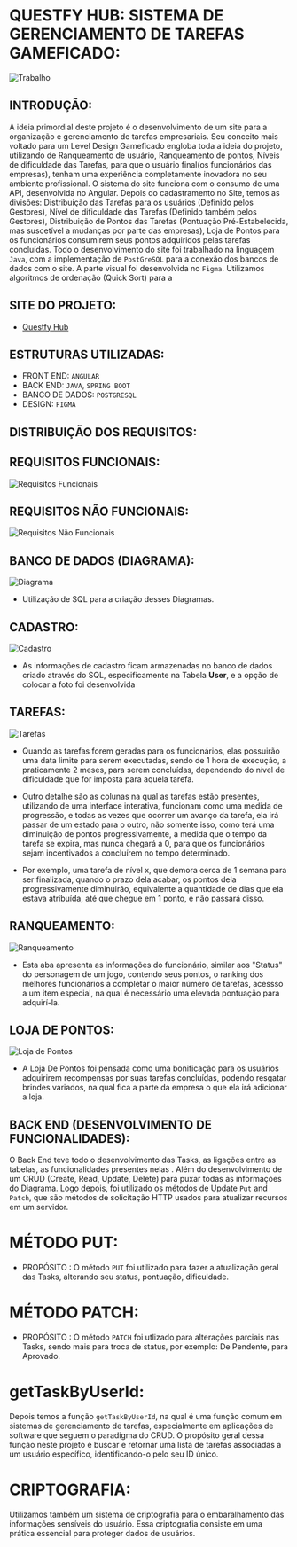 # QUESTFY HUB: SISTEMA DE GERENCIAMENTO DE TAREFAS GAMEFICADO:

![Trabalho](https://github.com/Questfy-Hub/General_Informations/assets/132410269/f87fd2d4-74dd-4247-875e-77bc4347defb)



## INTRODUÇÃO:

A ideia primordial deste projeto é o desenvolvimento de um site para a organização e gerenciamento de tarefas empresariais. Seu conceito mais voltado para um Level Design Gameficado engloba toda a ideia do projeto, utilizando de Ranqueamento de usuário, Ranqueamento de pontos, Níveis de dificuldade das Tarefas, para que o usuário final(os funcionários das empresas), tenham uma experiência completamente inovadora no seu ambiente profissional. O sistema do site funciona com o consumo de uma API, desenvolvida no Angular. Depois do cadastramento no Site, temos as divisões: Distribuição das Tarefas para os usuários (Definido pelos Gestores), Nível de dificuldade das Tarefas (Definido também pelos Gestores), Distribuição de Pontos das Tarefas (Pontuação Pré-Estabelecida, mas suscetível a mudanças por parte das empresas), Loja de Pontos para os funcionários consumirem seus pontos adquiridos pelas tarefas concluídas. Todo o desenvolvimento do site foi trabalhado na linguagem `Java`, com a implementação de `PostGreSQL` para a conexão dos bancos de dados com o site. A parte visual foi desenvolvida no `Figma`. Utilizamos algoritmos de ordenação (Quick Sort) para a 



## SITE DO PROJETO:

 - [Questfy Hub](https://questfyhub.netlify.app/login)


## ESTRUTURAS UTILIZADAS:

- FRONT END: `ANGULAR`
- BACK END: `JAVA`, `SPRING BOOT`
- BANCO DE DADOS: `POSTGRESQL`
- DESIGN: `FIGMA`


## DISTRIBUIÇÃO DOS REQUISITOS:


## REQUISITOS FUNCIONAIS:

![Requisitos Funcionais](https://github.com/Questfy-Hub/General_Informations/assets/132410269/573e87eb-816a-4de4-982f-9a3cff539a82)

## REQUISITOS NÃO FUNCIONAIS:

![Requisitos Não Funcionais](https://github.com/Questfy-Hub/General_Informations/assets/132410269/aa213d69-d34f-4f7d-991d-6eeb535fdede)

## BANCO DE DADOS (DIAGRAMA):

![Diagrama](https://github.com/Questfy-Hub/General_Informations/assets/132410269/0f5f99ed-3c72-48de-adc6-fb63df01c830)

- Utilização de SQL para a criação desses Diagramas.






## CADASTRO:

![Cadastro](https://github.com/Questfy-Hub/General_Informations/assets/132410269/de40e406-ea7a-4af4-a7f1-b7e7e696ce87)

- As informações de cadastro ficam armazenadas no banco de dados criado através do SQL, especificamente na Tabela **User**, e a opção de colocar a foto foi desenvolvida 

## TAREFAS: 

![Tarefas](https://github.com/Questfy-Hub/General_Informations/assets/132410269/a485749a-7cea-4e4f-8ad2-bcd9c6f6e674)

- Quando as tarefas forem geradas para os funcionários, elas possuirão uma data limite para serem executadas, sendo de 1 hora de execução, a praticamente 2 meses, para serem concluídas,
dependendo do nível de dificuldade que for imposta para aquela tarefa.

- Outro detalhe são as colunas na qual as tarefas estão presentes, utilizando de uma interface interativa, funcionam como uma medida de progressão, e todas as vezes que ocorrer um avanço da tarefa, ela irá passar de um estado para o outro, não somente isso, como terá uma diminuição de pontos progressivamente, a medida que o tempo da tarefa se expira, mas nunca chegará a 0, para que os funcionários sejam incentivados a concluírem no tempo determinado.

- Por exemplo, uma tarefa de nível x, que demora cerca de 1 semana para ser finalizada, quando o prazo dela acabar, os pontos dela progressivamente diminuirão, equivalente a quantidade de dias que ela estava atribuída, até que chegue em 1 ponto, e não passará disso.

## RANQUEAMENTO:

![Ranqueamento](https://github.com/Questfy-Hub/General_Informations/assets/132410269/5a862cd5-c27f-47bd-9b18-2e67e633d7e0)

- Esta aba apresenta as informações do funcionário, similar aos "Status" do personagem de um jogo, contendo seus pontos, o ranking dos melhores funcionários a completar o maior número de tarefas, acessso a um item especial, na qual é necessário uma elevada pontuação para adquirí-la.

## LOJA DE PONTOS:


![Loja de Pontos](https://github.com/Questfy-Hub/General_Informations/assets/132410269/e0b02b44-f82a-435e-ba6a-6aef77120ceb)

- A Loja De Pontos foi pensada como uma bonificação para os usuários adquirirem recompensas por suas tarefas concluídas, podendo resgatar brindes variados, na qual fica a parte da empresa o que ela irá adicionar a loja.



## BACK END (DESENVOLVIMENTO DE FUNCIONALIDADES):

O Back End teve todo o desenvolvimento das Tasks, as ligações entre as tabelas, as funcionalidades presentes nelas . Além do desenvolvimento de um CRUD (Create, Read, Update, Delete) para puxar todas as informações
do [Diagrama](https://github.com/Questfy-Hub/General_Informations/assets/132410269/0f5f99ed-3c72-48de-adc6-fb63df01c830).
Logo depois, foi utilizado os métodos de Update `Put` and `Patch`, que são métodos de solicitação HTTP usados para atualizar recursos em um servidor.

# MÉTODO PUT:

- PROPÓSITO : O método `PUT` foi utilizado para fazer a atualização geral das Tasks, alterando seu status, pontuação, dificuldade.

# MÉTODO PATCH:

- PROPÓSITO : O método `PATCH` foi utlizado para alterações parciais nas Tasks, sendo mais para troca de status, por exemplo: De Pendente, para Aprovado.


# getTaskByUserId:

Depois temos a função `getTaskByUserId`, na qual é uma função comum em sistemas de gerenciamento de tarefas, especialmente em aplicações de software que seguem o paradigma do CRUD. O propósito geral dessa função neste projeto é buscar e retornar uma lista de tarefas associadas a um usuário específico, identificando-o pelo seu ID único.


# CRIPTOGRAFIA:

Utilizamos também  um sistema de criptografia para o embaralhamento das informações sensíveis do usuário. Essa criptografia consiste em uma prática essencial para proteger dados de usuários.
